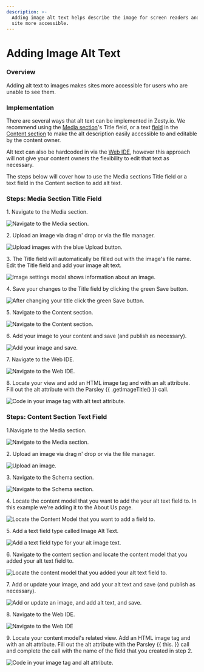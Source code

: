 ```yaml
---
description: >-
  Adding image alt text helps describe the image for screen readers and makes a
  site more accessible.
---
```


# Adding Image Alt Text

### Overview

Adding alt text to images makes sites more accessible for users who are unable to see them.&#x20;

### Implementation

There are several ways that alt text can be implemented in Zesty.io. We recommend using the [Media section](https://zesty.org/services/manager-ui/media)'s Title field, or a text [field](https://zesty.org/services/manager-ui/schema/fields) in the [Content section](https://zesty.org/services/manager-ui/content) to make the alt description easily accessible to and editable by the content owner.&#x20;

Alt text can also be hardcoded in via the [Web IDE](https://zesty.org/services/manager-ui/editor), however this approach will not give your content owners the flexibility to edit that text as necessary.&#x20;

The steps below will cover how to use the Media sections Title field or a text field in the Content section to add alt text. &#x20;

### Steps: Media Section Title Field

1\. Navigate to the Media section.

![Navigate to the Media section.](../../.gitbook/assets/manager-ui-media.png)

2\. Upload an image via drag n' drop or via the file manager.

![Upload images with the blue Upload button.](../../.gitbook/assets/02-upload-image.png)

3\. The Title field will automatically be filled out with the image's file name. Edit the Title field and add your image alt text.&#x20;

![Image settings modal shows information about an image.](../../.gitbook/assets/03-image-title-update.png)

4\. Save your changes to the Title field by clicking the green Save button.

![After changing your title click the green Save button.](../../.gitbook/assets/04-update-title-and-save.png)

5\. Navigate to the Content section.

![Navigate to the Content section.](../../.gitbook/assets/media-man-ui-nav-to-content.png)

6\. Add your image to your content and save (and publish as necessary).

![Add your image and save.](../../.gitbook/assets/06a-alt-text-add-image-and-save.png)

7\. Navigate to the Web IDE.&#x20;

![Navigate to the Web IDE.](../../.gitbook/assets/07ab-alt-text-navigate-to-ide.png)

8\.  Locate your view and add an HTML image tag and with an alt attribute. Fill out the alt attribute with the Parsley {{ .getImageTitle() }} call.&#x20;

![Code in your image tag with alt text attribute.](../../.gitbook/assets/08a-alt-text-code-in-title-field.png)

### Steps: Content Section Text Field

1.Navigate to the Media section.&#x20;

![Navigate to the Media section.](../../.gitbook/assets/01ab-alt-text-navigate-to-media.png)

2\. Upload an image via drag n' drop or via the file manager.&#x20;

![Upload an image.](../../.gitbook/assets/02ab-alt-text-add-an-image.png)

3\. Navigate to the Schema section.

![Navigate to the Schema section.](../../.gitbook/assets/03b-alt-text-navigate-to-schema.png)

4\. Locate the content model that you want to add the your alt text field to. In this example we're adding it to the About Us page.

![Locate the Content Model that you want to add a field to.](../../.gitbook/assets/04b-alt-text-schema-locate-content-model.png)

5\. Add a text field type called Image Alt Text.&#x20;

![Add a text field type for your alt image text.](../../.gitbook/assets/05b-alt-text-add-text-field.png)

6\. Navigate to the content section and locate the content model that you added your alt text field to.

![Locate the content model that you added your alt text field to.](../../.gitbook/assets/06b-alt-text-locate-content-model.png)

7\. Add or update your image, and add your alt text and save (and publish as necessary).

![Add or update an image, and add alt text, and save.](../../.gitbook/assets/07b-alt-text-add-save-new-alt-text.png)

8\. Navigate to the Web IDE.

![Navigate to the Web IDE](../../.gitbook/assets/07ab-alt-text-navigate-to-ide.png)

9\.  Locate your content model's related view. Add an HTML image tag and with an alt attribute. Fill out the alt attribute with the Parsley {{ this. }} call and complete the call with the name of the field that you created in step 2.

![Code in your image tag and alt attribute.](../../.gitbook/assets/09b-alt-text-code-in-image-alt-text-field.png)

